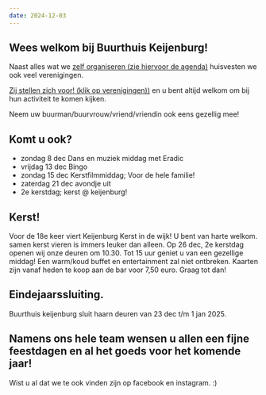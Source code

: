 ```yaml
---
date: 2024-12-03
---
```


## Wees welkom bij Buurthuis Keijenburg!

Naast alles wat we [zelf organiseren (zie hiervoor de agenda)](/activiteiten/agenda)
huisvesten we ook veel verenigingen.

[Zij stellen zich voor! (klik op verenigingen))](/verenigingen)
en u bent altijd welkom om bij hun activiteit te komen kijken.

Neem uw buurman/buurvrouw/vriend/vriendin ook eens gezellig mee!


## Komt u ook?
- zondag 8 dec Dans en muziek middag met Eradic
- vrijdag 13 dec Bingo
- zondag 15 dec Kerstfilmmiddag; Voor de hele familie!
- zaterdag 21 dec avondje uit
- 2e kerstdag; kerst @ keijenburg!
  
## Kerst!
Voor de 18e keer viert Keijenburg Kerst in de wijk!
U bent van harte welkom. samen kerst vieren is immers leuker dan alleen.
Op 26 dec, 2e kerstdag openen wij onze deuren om 10.30. Tot 15 uur geniet u van een gezellige middag!
Een warm/koud buffet en entertainment zal niet ontbreken.
Kaarten zijn vanaf heden te koop aan de bar voor 7,50 euro.
Graag tot dan!

## Eindejaarssluiting.
Buurthuis keijenburg sluit haarn deuren van 23 dec t/m 1 jan 2025.

## Namens ons hele team wensen u allen een fijne feestdagen en al het goeds voor het komende jaar!


Wist u al dat we te ook vinden zijn op facebook en instagram. :)
